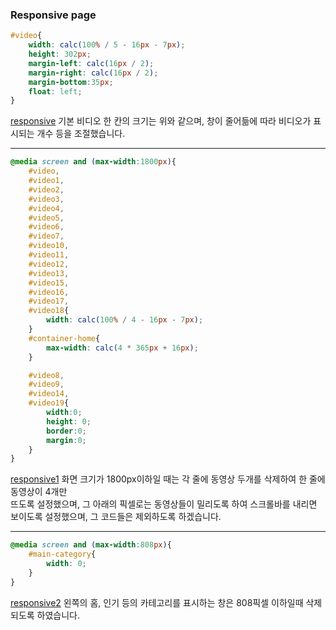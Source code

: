 ### Responsive page


```css
#video{
    width: calc(100% / 5 - 16px - 7px);
    height: 302px;
    margin-left: calc(16px / 2);
    margin-right: calc(16px / 2);
    margin-bottom:35px;
    float: left;
}
```
[responsive](/readmeimages/responsive1.PNG)
기본 비디오 한 칸의 크기는 위와 같으며, 창이 줄어듦에 따라 비디오가 표시되는 개수 등을 조절했습니다.

---
```css
@media screen and (max-width:1800px){
    #video,
    #video1,
    #video2,
    #video3,
    #video4,
    #video5,
    #video6,
    #video7,
    #video10,
    #video11,
    #video12,
    #video13,
    #video15,
    #video16,
    #video17,
    #video18{
        width: calc(100% / 4 - 16px - 7px);
    }
    #container-home{
        max-width: calc(4 * 365px + 16px);
    }

    #video8,
    #video9,
    #video14,
    #video19{
        width:0;
        height: 0; 
        border:0;
        margin:0;
    }
}
```
[responsive1](/reademeimages/responsive3.PNG)
화면 크기가 1800px이하일 때는 각 줄에 동영상 두개를 삭제하여 한 줄에 동영상이 4개만  
뜨도록 설정했으며, 그 아래의 픽셀로는 동영상들이 밀리도록 하여 스크롤바를 내리면   
보이도록 설정했으며, 그 코드들은 제외하도록 하겠습니다.

---
```css
@media screen and (max-width:808px){
    #main-category{
        width: 0;
    }
}
```
[responsive2](/reademeimages/responsive2.PNG)
왼쪽의 홈, 인기 등의 카테고리를 표시하는 창은 808픽셀 이하일때 삭제되도록 하였습니다.